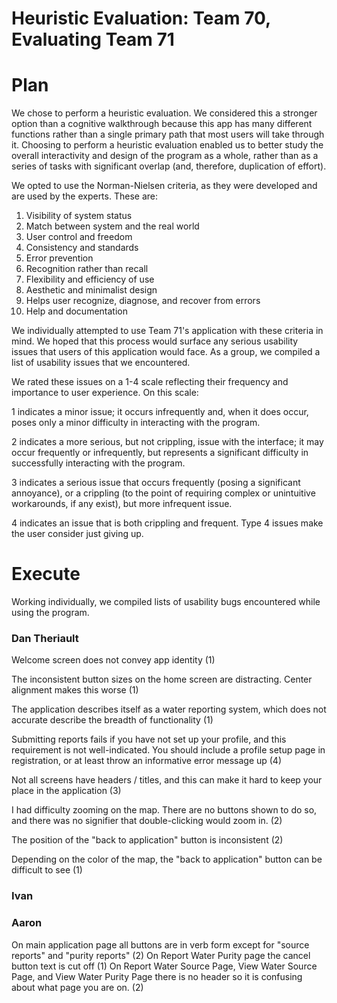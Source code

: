 # Heuristic Evaluation: Team 70, Evaluating Team 71

# Plan

We chose to perform a heuristic evaluation. We considered this a stronger option than a cognitive walkthrough because this app has many different functions rather than a single primary path that most users will take through it. Choosing to perform a heuristic evaluation enabled us to better study the overall interactivity and design of the program as a whole, rather than as a series of tasks with significant overlap (and, therefore, duplication of effort).

We opted to use the Norman-Nielsen criteria, as they were developed and are used by the experts. These are:

1. Visibility of system status
2. Match between system and the real world
3. User control and freedom
4. Consistency and standards
5. Error prevention
6. Recognition rather than recall
7. Flexibility and efficiency of use
8. Aesthetic and minimalist design
9. Helps user recognize, diagnose, and recover from errors
10. Help and documentation

We individually attempted to use Team 71's application with these criteria in mind. We hoped that this process would surface any serious usability issues that users of this application would face. As a group, we compiled a list of usability issues that we encountered.

We rated these issues on a 1-4 scale reflecting their frequency and importance to user experience. On this scale:

1 indicates a minor issue; it occurs infrequently and, when it does occur, poses only a minor difficulty in interacting with the program.

2 indicates a more serious, but not crippling, issue with the interface; it may occur frequently or infrequently, but represents a significant difficulty in successfully interacting with the program.

3 indicates a serious issue that occurs frequently (posing a significant annoyance), or a crippling (to the point of requiring complex or unintuitive workarounds, if any exist), but more infrequent issue.

4 indicates an issue that is both crippling and frequent. Type 4 issues make the user consider just giving up.

# Execute

Working individually, we compiled lists of usability bugs encountered while using the program.

### Dan Theriault

Welcome screen does not convey app identity (1)

The inconsistent button sizes on the home screen are distracting. Center alignment makes this worse (1)

The application describes itself as a water reporting system, which does not accurate describe the breadth of functionality (1)

Submitting reports fails if you have not set up your profile, and this requirement is not well-indicated. You should include a profile setup page in registration, or at least throw an informative error message up (4)

Not all screens have headers / titles, and this can make it hard to keep your place in the application (3)

I had difficulty zooming on the map. There are no buttons shown to do so, and there was no signifier that double-clicking would zoom in. (2)

The position of the "back to application" button is inconsistent (2)

Depending on the color of the map, the "back to application" button can be difficult to see (1)

### Ivan

### Aaron

On main application page all buttons are in verb form except for "source reports" and "purity reports" (2)
On Report Water Purity page the cancel button text is cut off (1)
On Report Water Source Page, View Water Source Page, and View Water Purity Page there is no header so it is confusing about what page you are on. (2)
